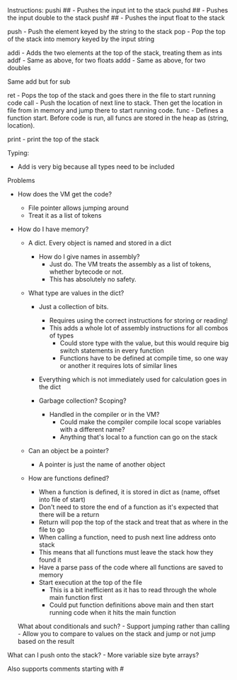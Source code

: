 Instructions:
pushi ## - Pushes the input int to the stack
pushd ## - Pushes the input double to the stack
pushf ## - Pushes the input float to the stack 

push <src string> - Push the element keyed by the string to the stack
pop <dest string> - Pop the top of the stack into memory keyed by the input string

addi - Adds the two elements at the top of the stack, treating them as ints
addf - Same as above, for two floats
addd - Same as above, for two doubles

Same add but for sub


ret - Pops the top of the stack and goes there in the file to start running code
call <string> - Push the location of next line to stack. Then get the location in file from <string> in memory and jump there to start running code. 
func <string> - Defines a function start. Before code is run, all funcs are stored in the heap as (string, location).

print - print the top of the stack

Typing: 
- Add is very big because all types need to be included

Problems
- How does the VM get the code?
    - File pointer allows jumping around
    - Treat it as a list of tokens

- How do I have memory?
    - A dict. Every object is named and stored in a dict
        - How do I give names in assembly?
            - Just do. The VM treats the assembly as a list of tokens, whether bytecode or not.
            - This has absolutely no safety.

    - What type are values in the dict?
        - Just a collection of bits. 
            - Requires using the correct instructions for storing or reading!
            - This adds a whole lot of assembly instructions for all combos of types
                - Could store type with the value, but this would require big switch statements in every function
                - Functions have to be defined at compile time, so one way or another it requires lots of similar lines
                
        - Everything which is not immediately used for calculation goes in the dict
        - Garbage collection? Scoping?
            - Handled in the compiler or in the VM?
                - Could make the compiler compile local scope variables with a different name?
                - Anything that's local to a function can go on the stack

    - Can an object be a pointer? 
        - A pointer is just the name of another object

    - How are functions defined?
        - When a function is defined, it is stored in dict as (name, offset into file of start)
        - Don't need to store the end of a function as it's expected that there will be a return
        - Return will pop the top of the stack and treat that as where in the file to go
        - When calling a function, need to push next line address onto stack
        - This means that all functions must leave the stack how they found it
        - Have a parse pass of the code where all functions are saved to memory
        - Start execution at the top of the file
            - This is a bit inefficient as it has to read through the whole main function first
            - Could put function definitions above main and then start running code when it hits the main function
    
    What about conditionals and such?
        - Support jumping rather than calling
        - Allow you to compare to values on the stack and jump or not jump based on the result
        

What can I push onto the stack?
    - More variable size byte arrays?

Also supports comments starting with #